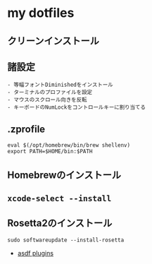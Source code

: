 # my dotfiles

## クリーンインストール
## 諸設定
    - 等幅フォントDiminishedをインストール
    - ターミナルのプロファイルを設定
    - マウスのスクロール向きを反転
    - キーボードのNumLockをコントロールキーに割り当てる
## .zprofile
```
eval $(/opt/homebrew/bin/brew shellenv)
export PATH=$HOME/bin:$PATH
```

## Homebrewのインストール

## `xcode-select --install`

## Rosetta2のインストール
```
sudo softwareupdate --install-rosetta
```

- [asdf plugins](asdf-plugins.md)
